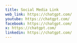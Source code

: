 ```yaml
---
title: Social Media Link
web_link: https://chatgpt.com/
youtube: https://chatgpt.com/
facebook: https://chatgpt.com/
x: https://chatgpt.com/
linkedin: https://chatgpt.com/
---
```

